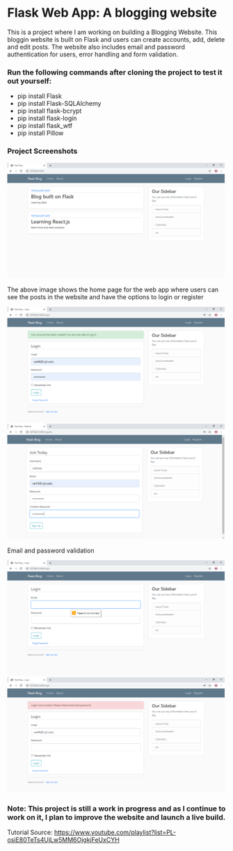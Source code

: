 # Flask Web App: A blogging website

This is a project where I am working on building a Blogging Website. This bloggin website is built on Flask and users can create accounts, add, delete and edit posts.
The website also includes email and password authentication for users, error handling and form validation.

### Run the following commands after cloning the project to test it out yourself:

- pip install Flask
- pip install Flask-SQLAlchemy
- pip install flask-bcrypt
- pip install flask-login 
- pip install flask_wtf
- pip install Pillow 

### Project Screenshots

<img src="Screenshots/home.png" width="500">

The above image shows the home page for the web app where users can see the posts in the website and have the options to login or register

<img src="Screenshots/login.png" width="500">

<img src="Screenshots/register.png" width="500">

Email and password validation

<img src="Screenshots/email.png" width="500">

<img src="Screenshots/password.png" width="500">

### Note: This project is still a work in progress and as I continue to work on it, I plan to improve the website and launch a live build.

Tutorial Source: https://www.youtube.com/playlist?list=PL-osiE80TeTs4UjLw5MM6OjgkjFeUxCYH
